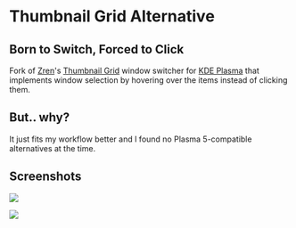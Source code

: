 # Thumbnail Grid Alternative
## Born to Switch, Forced to Click
Fork of [Zren](https://github.com/Zren)'s [Thumbnail Grid](https://invent.kde.org/plasma/kdeplasma-addons/-/tree/master/windowswitchers/thumbnail_grid) window switcher for [KDE Plasma](https://kde.org/plasma-desktop/) that implements window selection by hovering over the items instead of clicking them.

## But.. why?
It just fits my workflow better and I found no Plasma 5-compatible alternatives at the time.

## Screenshots

![](https://i.imgur.com/85g0Gfv.png)

![](https://thumbs.gfycat.com/WelllitGrizzledHamadryad-size_restricted.gif)

